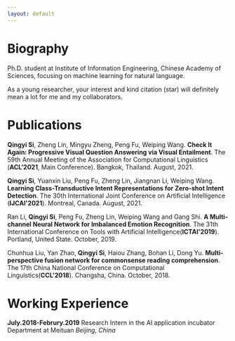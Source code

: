 ```yaml
---
layout: default
---
```



# Biography

Ph.D. student at Institute of Information Engineering, Chinese Academy of Sciences, focusing on machine learning for natural language.

As a young researcher, your interest and kind citation (star) will definitely mean a lot for me and my collaborators.

# Publications

**Qingyi Si**, Zheng Lin, Mingyu Zheng, Peng Fu, Weiping Wang. **Check It Again: Progressive Visual Question Answering via Visual Entailment**. The 59th Annual Meeting of the Association for Computational Linguistics (**ACL’2021**, Main Conference). Bangkok, Thailand. August, 2021.

**Qingyi Si**, Yuanxin Liu, Peng Fu, Zheng Lin, Jiangnan Li, Weiping Wang. **Learning Class-Transductive Intent Representations for Zero-shot Intent Detection**. The 30th International Joint Conference on Artificial Intelligence (**IJCAI'2021**). Montreal,
Canada. August, 2021.

Ran Li, **Qingyi Si**, Peng Fu, Zheng Lin, Weiping Wang and Gang Shi. **A Multi-channel Neural Network for Imbalanced Emotion Recognition**. The 31th International Conference on Tools with Artificial Intelligence(**ICTAI'2019**). Portland, United State. October, 2019.

Chunhua Liu, Yan Zhao, **Qingyi Si**, Haiou Zhang, Bohan Li, Dong Yu. **Multi-perspective fusion network for commonsense reading comprehension**. The 17th China National Conference on Computational Linguistics(**CCL'2018**). Changsha, China. October, 2018.


# Working Experience
**July.2018-Februry.2019**
Research Intern in the AI application incubator Department at Meituan
*Beijing, China*
